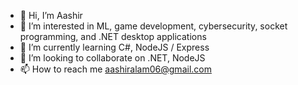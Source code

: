 - 👋 Hi, I’m Aashir
- 👀 I’m interested in ML, game development, cybersecurity, socket programming, and .NET desktop applications
- 🌱 I’m currently learning C#, NodeJS / Express
- 💞️ I’m looking to collaborate on .NET, NodeJS
- 📫 How to reach me aashiralam06@gmail.com

<!---
Aashir5678/Aashir5678 is a ✨ special ✨ repository because its `README.md` (this file) appears on your GitHub profile.
You can click the Preview link to take a look at your changes.
--->
